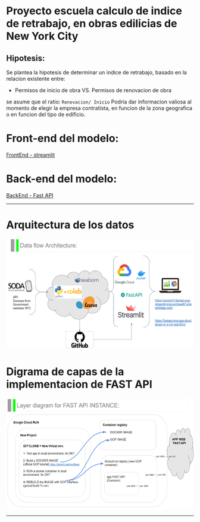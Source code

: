 # Proyecto escuela calculo de indice de retrabajo, en obras edilicias de New York City

## Hipotesis: 
Se plantea la hipotesis de determinar un indice de retrabajo, basado en la relacion existente entre: 
+ Permisos de inicio de obra VS. Permisos de renovacion de obra

se asume que el ratio: `Renovacion/ Inicio` Podria dar informacion valiosa al momento de elegir la empresa contratista, en funcion de la zona geografica o en funcion del tipo de edificio.


# Front-end del modelo:

[FrontEnd - streamlit](https://axissn01-fastapi-gcp-streamlit-mvp-ui-2swe87.streamlitapp.com/)

# Back-end del modelo:

[BackEnd - Fast API](https://fastapi-mvp-app-dzvcjejuga-uc.a.run.app/docs)


--- 

# Arquitectura de los datos

<img src="DF-architecture.PNG" height="300">

# Digrama de capas de la implementacion de FAST API

<img src="Layer-diagram.PNG" height="300">

--- 






